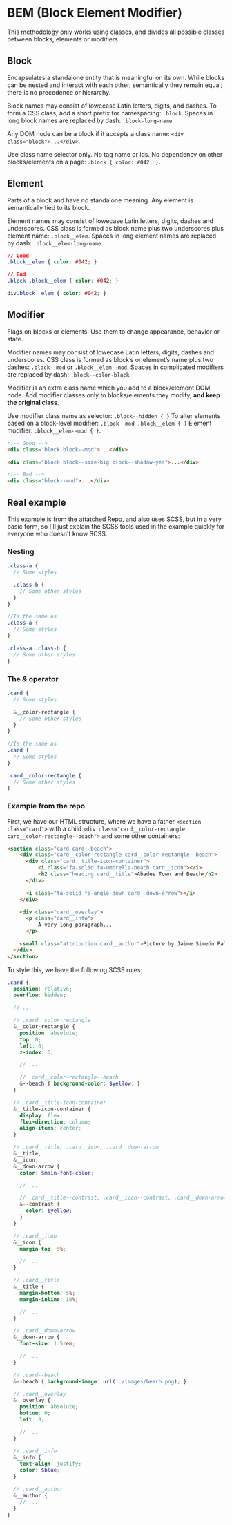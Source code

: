 # BEM (Block Element Modifier)

This methodology only works using classes, and divides all possible classes between blocks, elements or modifiers.

## Block
Encapsulates a standalone entity that is meaningful on its own. While blocks can be nested and interact with each other, semantically they remain equal; there is no precedence or hierarchy.

Block names may consist of lowecase Latin letters, digits, and dashes. To form a CSS class, add a short prefix for namespacing: `.block`. Spaces in long block names are replaced by dash: `.block-long-name`.

Any DOM node can be a block if it accepts a class name: `<div class="block">...</div>`.

Use class name selector only. No tag name or ids. No dependency on other blocks/elements on a page: `.block { color: #042; }`.

## Element
Parts of a block and have no standalone meaning. Any element is semantically tied to its block.

Element names may consist of lowecase Latin letters, digits, dashes and underscores. CSS class is formed as block name plus two underscores plus element name: `.block__elem`. Spaces in long element names are replaced by dash: `.block__elem-long-name`.

```css
// Good
.block__elem { color: #042; }

// Bad
.block .block__elem { color: #042; }

div.block__elem { color: #042; }
```

## Modifier
Flags on blocks or elements. Use them to change appearance, behavior or state.

Modifier names may consist of lowecase Latin letters, digits, dashes and underscores. CSS class is formed as block’s or element’s name plus two dashes: `.block--mod` or `.block__elem--mod`. Spaces in complicated modifiers are replaced by dash: `.block--color-black`.

Modifier is an extra class name which you add to a block/element DOM node. Add modifier classes only to blocks/elements they modify, **and keep the original class**.

Use modifier class name as selector: `.block--hidden { }` To alter elements based on a block-level modifier: `.block--mod .block__elem { }` Element modifier: `.block__elem--mod { }`.

```html
<!-- Good -->
<div class="block block--mod">...</div>

<div class="block block--size-big block--shadow-yes">...</div>

<!-- Bad -->
<div class="block--mod">...</div>
```

## Real example

This example is from the attatched Repo, and also uses SCSS, but in a very basic form, so I'll just explain the SCSS tools used in the example quickly for everyone who doesn't know SCSS.

### Nesting
```scss
.class-a {
  // Some styles

  .class-b {
    // Some other styles
  }
}

//Is the same as
.class-a {
  // Some styles
}

.class-a .class-b {
  // Some other styles
}
```
### The _&_ operator
```scss
.card {
  // Some styles

  &__color-rectangle {
    // Some other styles
  }
}

//Is the same as
.card {
  // Some styles
}

.card__color-rectangle {
  // Some other styles
}
```

### Example from the repo
First, we have our HTML structure, where we have a father `<section class="card">` with a child `<div class="card__color-rectangle card__color-rectangle--beach">` and some other containers:

```html
<section class="card card--beach">
    <div class="card__color-rectangle card__color-rectangle--beach">
      <div class="card__title-icon-container">
          <i class="fa-solid fa-umbrella-beach card__icon"></i>
          <h2 class="heading card__title">Abades Town and Beach</h2>
      </div>

      <i class="fa-solid fa-angle-down card__down-arrow"></i>
    </div>

    <div class="card__overlay">
      <p class="card__info">
          A very long paragraph...
      </p>

    <small class="attribution card__author">Picture by Jaime Simeón Palomar Blumenthal.</small>
  </div>
</section>
```

To style this, we have the following SCSS rules:

```scss
.card {
  position: relative;
  overflow: hidden;

  // ...

  // .card__color-rectangle
  &__color-rectangle {
    position: absolute;
    top: 0;
    left: 0;
    z-index: 5;

    // ...

    // .card__color-rectangle--beach
    &--beach { background-color: $yellow; }
  }

  // .card__title-icon-container
  &__title-icon-container {
    display: flex;
    flex-direction: column;
    align-items: center;
  }

  // .card__title, .card__icon, .card__down-arrow
  &__title,
  &__icon,
  &__down-arrow {
    color: $main-font-color;

    // ...

    // .card__title--contrast, .card__icon--contrast, .card__down-arrow--contrast
    &--contrast {
      color: $yellow;
    }
  }

  // .card__icon
  &__icon {
    margin-top: 5%;

    // ...
  }

  // .card__title
  &__title {
    margin-bottom: 5%;
    margin-inline: 10%;

    // ...
  }

  // .card__down-arrow
  &__down-arrow {
    font-size: 1.5rem;

    // ...
  }

  // .card--beach
  &--beach { background-image: url(../images/beach.png); }

  // .card__overlay
  &__overlay {
    position: absolute;
    bottom: 0;
    left: 0;

    // ...
  }

  // .card__info
  &__info {
    text-align: justify;
    color: $blue;
  }

  // .card__author
  &__author {
    // ...
  }
}
```
